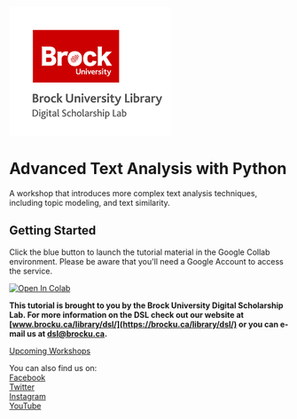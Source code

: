 ![DSL Logo](dsl_logo.png)

# Advanced Text Analysis with Python


A workshop that introduces more complex text analysis techniques, including topic modeling, and text similarity.

## Getting Started


Click the blue button to launch the tutorial material in the Google Collab environment. Please be aware that you'll need a Google Account to access the service.


[![Open In Colab](https://colab.research.google.com/assets/colab-badge.svg)](https://colab.research.google.com/github/BrockDSL/Advanced_Text_Analysis_with_Python/blob/master/Advanced_Text_Analysis.ipynb)





**This tutorial is brought to you by the Brock University Digital Scholarship Lab.  For more information on the DSL check out our website at [www.brocku.ca/library/dsl/](https://brocku.ca/library/dsl/) or you can e-mail us at dsl@brocku.ca.**  

[Upcoming Workshops](https://brockdsl.eventbrite.com)

You can also find us on:  
[Facebook](https://www.facebook.com/Brock-University-Digital-Scholarship-Lab-349407235866792/)  
[Twitter](https://twitter.com/brock_dsl)  
[Instagram](https://www.instagram.com/brock_dsl/?hl=en)  
[YouTube](https://www.youtube.com/channel/UC2eEqPkDo-1N3qilxv-N_1g/featured?view_as=subscriber)
